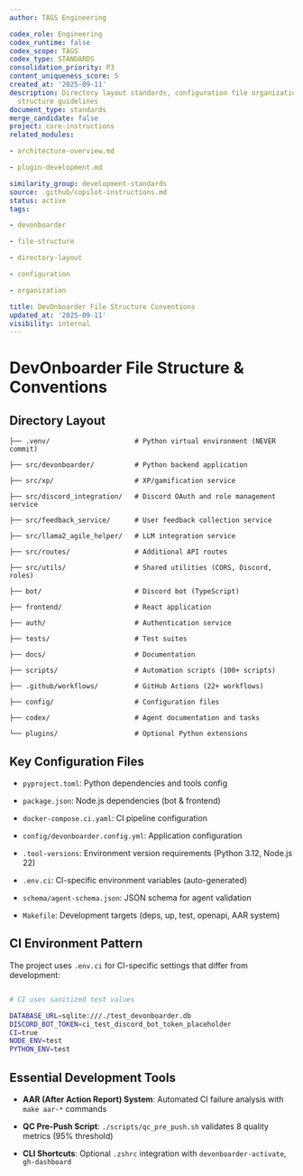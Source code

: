 ```yaml
---
author: TAGS Engineering

codex_role: Engineering
codex_runtime: false
codex_scope: TAGS
codex_type: STANDARDS
consolidation_priority: P3
content_uniqueness_score: 5
created_at: '2025-09-11'
description: Directory layout standards, configuration file organization, and project
  structure guidelines
document_type: standards
merge_candidate: false
project: core-instructions
related_modules:

- architecture-overview.md

- plugin-development.md

similarity_group: development-standards
source: .github/copilot-instructions.md
status: active
tags:

- devonboarder

- file-structure

- directory-layout

- configuration

- organization

title: DevOnboarder File Structure Conventions
updated_at: '2025-09-11'
visibility: internal
---
```


# DevOnboarder File Structure & Conventions

## Directory Layout

```text
├── .venv/                     # Python virtual environment (NEVER commit)

├── src/devonboarder/          # Python backend application

├── src/xp/                    # XP/gamification service

├── src/discord_integration/   # Discord OAuth and role management service

├── src/feedback_service/      # User feedback collection service

├── src/llama2_agile_helper/   # LLM integration service

├── src/routes/                # Additional API routes

├── src/utils/                 # Shared utilities (CORS, Discord, roles)

├── bot/                       # Discord bot (TypeScript)

├── frontend/                  # React application

├── auth/                      # Authentication service

├── tests/                     # Test suites

├── docs/                      # Documentation

├── scripts/                   # Automation scripts (100+ scripts)

├── .github/workflows/         # GitHub Actions (22+ workflows)

├── config/                    # Configuration files

├── codex/                     # Agent documentation and tasks

└── plugins/                   # Optional Python extensions

```

## Key Configuration Files

- `pyproject.toml`: Python dependencies and tools config

- `package.json`: Node.js dependencies (bot & frontend)

- `docker-compose.ci.yaml`: CI pipeline configuration

- `config/devonboarder.config.yml`: Application configuration

- `.tool-versions`: Environment version requirements (Python 3.12, Node.js 22)

- `.env.ci`: CI-specific environment variables (auto-generated)

- `schema/agent-schema.json`: JSON schema for agent validation

- `Makefile`: Development targets (deps, up, test, openapi, AAR system)

## CI Environment Pattern

The project uses `.env.ci` for CI-specific settings that differ from development:

```bash

# CI uses sanitized test values

DATABASE_URL=sqlite:///./test_devonboarder.db
DISCORD_BOT_TOKEN=ci_test_discord_bot_token_placeholder
CI=true
NODE_ENV=test
PYTHON_ENV=test

```

## Essential Development Tools

- **AAR (After Action Report) System**: Automated CI failure analysis with `make aar-*` commands

- **QC Pre-Push Script**: `./scripts/qc_pre_push.sh` validates 8 quality metrics (95% threshold)

- **CLI Shortcuts**: Optional `.zshrc` integration with `devonboarder-activate`, `gh-dashboard`
